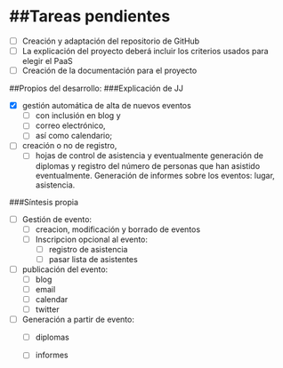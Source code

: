 ##Tareas pendientes
=====
- [ ] Creación y adaptación del repositorio de GitHub
- [ ] La explicación del proyecto deberá incluir los criterios usados para elegir el PaaS
- [ ] Creación de la documentación para el proyecto

##Propios del desarrollo:
###Explicación de JJ
- [x] gestión automática de alta de nuevos eventos 
    - [ ] con inclusión en blog y 
    - [ ] correo electrónico,
    - [ ] así como calendario; 
  
- [ ] creación o no de registro, 
    - [ ] hojas de control de asistencia y 
    eventualmente generación de diplomas y 
    registro del número de personas que han asistido eventualmente. 
    Generación de informes sobre los eventos: lugar, asistencia.

###Síntesis propia
- [ ] Gestión de evento:
  - [ ] creacion, modificación y borrado de eventos
  - [ ] Inscripcion opcional al evento:
    - [ ] registro de asistencia
    - [ ] pasar lista de asistentes
  
- [ ] publicación del evento:
  - [ ] blog
  - [ ] email
  - [ ] calendar
  - [ ] twitter
  
- [ ] Generación a partir de evento:
  - [ ] diplomas 
  - [ ] informes
  
